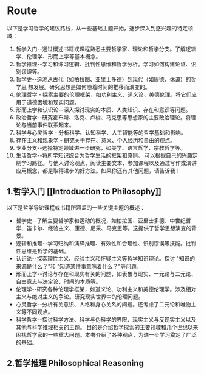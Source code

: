 
# Route

以下是学习哲学的建议路线，从一些基础主题开始，逐步深入到感兴趣的特定领域：
1. 哲学入门--通过概述书籍或课程熟悉主要哲学家、理论和哲学分支。了解逻辑学、伦理学、形而上学等基本概念。
2. 哲学推理--学习和练习逻辑、批判性思维和哲学分析。学习如何构建论证、识别谬误等。
3. 哲学史--追溯从古代（如柏拉图、亚里士多德）到现代（如康德、休谟）的哲学思 想发展。研究思想是如何随着时间的推移而演变的。
4. 伦理哲学 - 探索主要的伦理框架，如功利主义、道义论、美德伦理。将它们应用于道德困境和现实问题。
5. 形而上学和认识论--深入探讨现实的本质、人类知识、存在和意识等问题。
6. 政治哲学--研究霍布斯、洛克、卢梭、马克思等思想家的主要政治理论。将理论与当前事件联系起来。
7. 科学与心灵哲学 - 分析科学、认知科学、人工智能等的哲学基础和影响。
8. 存在主义和现象学 - 研究关于存在、意义、个人经历和自由的观点。
9. 专业分支--选择特定领域进一步研究，如美学、语言哲学、宗教哲学等。
10. 生活哲学--将所学知识综合为哲学生活的框架和原则。
可以根据自己的兴趣定制学习路径。与他人讨论观点、阅读主要文本、参加课程以及通过写作或演讲应用概念，都是取得进步的好方法。如果你还有其他问题，请告诉我！

##  1.哲学入门 [[Introduction to Philosophy]]
以下是哲学导论课程或书籍所涵盖的一些关键主题的概述：
- 哲学史--了解主要哲学家和运动的概况，如柏拉图、亚里士多德、中世纪哲学、笛卡尔、经验主义、康德、尼采、马克思等。这提供了哲学思想演变的背景。
- 逻辑和推理--学习归纳和演绎推理、有效性和合理性、识别谬误等技能。批判性思维是哲学的基础。
- 认识论--探索理性主义、经验主义和怀疑主义等哲学知识理论。探讨 "知识的来源是什么？"和 "知道某件事意味着什么？"等问题。
- 形而上学--讨论与存在和现实有关的问题，如表象与现实、一元论与二元论、自由意志与决定论、时间的本质等。
- 伦理学--研究各种伦理学框架，如道义论、功利主义和美德伦理学。涉及相对主义与绝对主义的争论。研究现实世界中的伦理问题。
- 心灵哲学--分析有关意识、人格和身心关系的问题。还考虑了二元论和唯物主义等不同观点。
- 科学哲学--探讨科学方法、科学与伪科学的界限、现实主义与反现实主义以及其他与科学推理相关的主题。
目的是介绍哲学探索的主要领域和几个世纪以来困扰哲学家的一些重大问题。本书介绍了各种观点，为进一步学习奠定了广泛的基础。

## 2.哲学推理  Philosophical Reasoning


